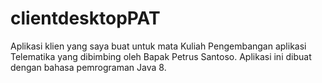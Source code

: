 # clientdesktopPAT
Aplikasi klien yang saya buat untuk mata Kuliah Pengembangan aplikasi Telematika yang dibimbing oleh Bapak Petrus Santoso.
Aplikasi ini dibuat dengan bahasa pemrograman Java 8.
